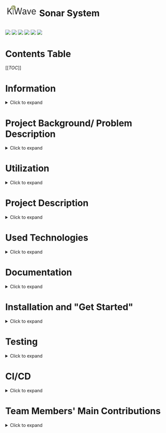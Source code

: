 # <img src="SonarVisualizer/public/KiWave-light.png" width=100px> Sonar System
<br>

<img src= "https://camo.githubusercontent.com/121f5000155889c0642b8a6b2a33a7f5fbe5c32d9133dac405ac269da15fcf94/68747470733a2f2f696d672e736869656c64732e696f2f62616467652f432532422532422d3030353939433f7374796c653d666f722d7468652d6261646765266c6f676f3d63253242253242266c6f676f436f6c6f723d7768697465">
<img src= "https://camo.githubusercontent.com/93c855ae825c1757f3426f05a05f4949d3b786c5b22d0edb53143a9e8f8499f6/68747470733a2f2f696d672e736869656c64732e696f2f62616467652f4a6176615363726970742d3332333333303f7374796c653d666f722d7468652d6261646765266c6f676f3d6a617661736372697074266c6f676f436f6c6f723d463744463145">
<img src= "https://camo.githubusercontent.com/9318a538d66a59bae54556fa490931939f442d6df8d48c4c819c360d709282d7/68747470733a2f2f696d672e736869656c64732e696f2f62616467652f41726475696e6f5f4944452d3030393739443f7374796c653d666f722d7468652d6261646765266c6f676f3d61726475696e6f266c6f676f436f6c6f723d7768697465">
<img src= "https://camo.githubusercontent.com/06c6858186510906c21d8c951168d55d976d7dfb9176ed6125c55b8a7de0baae/68747470733a2f2f696d672e736869656c64732e696f2f62616467652f4749542d4534344333303f7374796c653d666f722d7468652d6261646765266c6f676f3d676974266c6f676f436f6c6f723d7768697465">
<img src= "https://camo.githubusercontent.com/657329738460f56c758a29135bc198b08943183f5030a71776c2ea6050f5358e/68747470733a2f2f696d672e736869656c64732e696f2f62616467652f5376656c74652d3441344135353f7374796c653d666f722d7468652d6261646765266c6f676f3d7376656c7465266c6f676f436f6c6f723d464633453030">
<img src= "https://camo.githubusercontent.com/0fad77ddd85292b8800107c5a51df2f64ff5126a0fe6dfa1eb7d4977032918e2/68747470733a2f2f696d672e736869656c64732e696f2f62616467652f4e6f64652532306a732d3333393933333f7374796c653d666f722d7468652d6261646765266c6f676f3d6e6f6465646f746a73266c6f676f436f6c6f723d7768697465">


# Contents Table
[[_TOC_]]

# Information
<details><summary>Click to expand</summary>

### Team Kiwi(Group 13) 
- Kaisa Arumeel
- Alexander Säfström
- Omid Khodaparast
- Amirpooya Asadollahnejad
- Milad Tamaddondar
- János Litkei
 
[Introductory video](https://www.youtube.com/watch?v=9HAqAKBQyas) for the project:

</details>

# Project Background/ Problem Description
<details><summary>Click to expand</summary>
<br>

The need for efficient, cost-effective, and non-invasive monitoring solutions has become increasingly important in various industries. The monitoring sonar system offers a reliable and accessible solution to security and environmental concerns. This system can be used in home security, industrial safety, parking assistance, environmental monitoring, retail analytics, and traffic management. This project builds on existing technologies and offers a customizable and expandable monitoring solution for different applications.

</details>

# Utilization
<details><summary>Click to expand</summary>
<br>

Despite the fact that the system is mainly designed for "Home Security", it has multiple other potential applications:
- Industrial safety: The system can detect objects in areas with heavy machinery and prevent accidents.
- Parking assistance: The system can detect the presence of vehicles and assist drivers in parking.
- Environmental monitoring: The system can detect changes in the environment and provide valuable insights.
- Retail analytics: The system can track the movement of customers and provide valuable data for businesses
- Traffic management: The system can detect and monitor traffic flow and help manage congestion.

</details>

# Project Description
<details><summary>Click to expand</summary>
<br>

This project aims to implement a monitoring system for a designated area or sector. The system employs two kinds of sensors: two ultrasonic sensors, a temperature sensor, and an actuator in the form of a servo motor, all of which are connected to a Wio Seeed Terminal, a microcontroller.

The core concept of the system involves mounting two ultrasonic sensors on top of a servo motor, which rotates the sensors to scan the designated area. These sensors transmit high-frequency sound waves and receive the corresponding echoes, thus detecting objects that are located in the vicinity of the ultrsonic sensors. The temperature sensor comes into play by measuring the temperature, which helps in calculation of the speed of sound in air.

The servo motor is responsible for continuously monitoring its position in degrees, while the ultrasonic sensors passe the distance data they has recieved (as a result of ultrasoic wave transmission and reception) to the microcontroller, the Wio Seeed Terminal, which then publishes this information over WiFi to the topic `KiwiSonarData`.

To provide a user-friendly interface, the front-end utilizes SvelteJS front-end framework and other JavaScript libraries to subscribe to the topic `KiwiSonarData`. Upon receiving new information, the front-end parses and displays it in the form of a radar image that showcases the range and degree of any detected object relative to the sensors.

![SonarOuterLook](https://git.chalmers.se/courses/dit113/2023/group-13/kiwi/-/raw/ReadMe/Resources/SonarPictures/SonrOuterLook.png)

</details>

# Used Technologies
<details><summary>Click to expand</summary>
<br>

- C++
- JAVA SCRIPT
- FIGMA
- WIO SEEED TERMINAL 
- SERVO MOTOR
- ULTRASONIC SENSOR
- TEMPERATURE SENSOR

</details>

# Documentation 
<details><summary>Click to expand</summary>
<br>

[Documents](https://git.chalmers.se/courses/dit113/2023/group-13/kiwi/-/wikis/Home)


[User Manual](https://docs.google.com/document/d/1T6quGdn1Qd-91wIxIirGCw8tlBfniJVaimi5JyI_AUY/edit?usp=sharing)


</details>

# Installation and "Get Started"
<details><summary>Click to expand</summary>

## Introduction
<details><summary>Click to expand</summary>
<br>

This projetct builds a sonar using one Wio Seed Terminal (which is Arduino compatibale), two ultrasonic sensors, one temperature sensor, and one servo motor. These parts make up the hardware required to build the sonar. The hardware parts are controlled using a GUI made using SvelteJs front-end framework. The project uses the MQTT protocol (which belongs to the Publish-Subscribe architecture style ) to connect the GUI to the Wio Seeed Terminal.

</details>

## Working with Wio Terminal and the sensors
<details><summary>Click to expand</summary>
<br>

The Wio Seeed Terminal is an Arduino compatibale microcontroller. This means that its manipulation is done using C++ (or C) programming language. To easily upload code on the Wio Seeed Terminal, you can use the [Arduino IDE](https://www.arduino.cc/en/software). There are libraries implemented for different sensors and also for the MQTT protocol in the SonarController directory:

- `KiwiServo` contains methods that are used to rotate the servo motor.
- `KiwiSonic` contains methods that are used to manipulate the ultrasonic sensors
- `KiwiTemp` contains methods that are used to manipulate the temperature sensor.
- `KiwiMQTT` contains methods that are used to manipulate the Wio Seeed Terminal to send information over the MQTT protocol.
- Note that the `SonarController.ino` is the file containing the main code which is uploaded on the Wio Seeed Terminal. It contains the `void setup()` and the `void loop()` methods that are needed for the Wio to run.

There is a file named `KiwiSecrets_template.h`. This file is meant to keep the WiFi name and and password. When you write your WiFi name (in the `ssid` attribute) and password (in the `secret` attribute), you should change the name of the file from `KiwiSecrets_template.h` to `KiwiSecrets.h`. Note that the file `KiwiSecrets.h` is put in the `.gitignore` file so that the WiFi name and password are not sent to the remote repository.

You also need to download the following libraires. You can download these by clicking on the library icon in the arduino library and search the names that are mentioned below:

- `rpcwifi.h` is needed to connect to the WiFi. You can download it by searching for `rpcwifi`.
- `PubSubClient.h` is needed for publishing data and subscribing for data to the broker using the MQTT protocol. You can download it by searching for `PubSubClient`.

The following lines will explain the pin-out instructions. Use these instructions to connect the sensors to the Wio Seeed Terminal. you can use the following images for referrence to know which pin is which.

<img src = "https://files.seeedstudio.com/wiki/Wio-Terminal/img/WioT-Pinout.jpg">
<img src = "https://files.seeedstudio.com/wiki/Wio-Terminal/img/WT-GROVE.jpeg">

Servo motor pinout structure:

- VCC connected to 4 (which is 5V) on the Wio
- GND connected to 6 (which is GND) on the Wio
- SIG connected to 16 (which is D2) on the Wio

First ultrasonic sensor pinout structure:

- GND connected to 30 (which is GND) on the Wio
- VCC connected to 1 (which is 3V3 (3.3 V)) on the Wio
- SIG connected to 36 (which is D7)non the Wio

Second ultrasoic sensor pinout structure:

- GND connected to 34 (which is GND) on the Wio
- VCC connected to 2 (which is 3v3 (3.3 v)) on the Wio
- SIG connected to 37 (which is D8) on the Wio

Temperature sensor pinout structure.
- Use the Multifunctional pinout under the joystick

![SonarInnerLook](https://git.chalmers.se/courses/dit113/2023/group-13/kiwi/-/raw/ReadMe/Resources/SonarPictures/SonarInerStructure.png)

</details>

## Working with the GUI
<details><summary>Click to expand</summary>
<br>

SvelteJS was used to make the GUI for this project. In order to use SvelteJS you need to have [Node.js](https://nodejs.org/en/download) downloaded.

The GUi initial setup was done by running the command `npm create vite@latest SonarVisualizer` in the `SonarVisualizer` as the directory name. However, if you use our project, you do not need to run the aforementioned command, but rather the commands mentioned next.

If you fork this project and and then pull from the remote repository, before using npm commands to upload the web page, you need to open a terminal in the `SonarVisualizer` directory and run the command `npm install` or `npm i`. This command downloads the dependicies and packages that are used in the project.

The GUI can be run locally for testing or development purposes. This can be done by running `npm run dev` in the terminal while in the `SonarVisualizer` directory. After running the command, the application will be accessible at http://localhost:5173. To test the application on mobile, or other devices, it can be exposed on the local network by running `npm run dev -- --host`. Following this command the application can be accessed on the local network at the local IP address of the machine it’s running on, namely at port 5173. The exact address will also be displayed in the terminal.

After installing all the required dependencies, the application can be built from source by following these steps: 

1. Using the terminal, navigate to the source directory of `SonarVisualizer`.
2. Run `npm run build` to compile the Svelte files and build the project.
3. The final result can be found in the `dist` subdirectory in the `SonarVisualizer` directory. This command is mostly used in case you want to see if all the packages, especially the extra packages you have added to the project, can be run on the browser. Moreover, it is also used if you are planning to deploy your project on a server.

If you navigate to the `src` subdirectory, you can find the different components under the `components` subdirectory. There is also a subdirectory called `data`. This directory contains the `stores.js` file which holds the information that is sent by the Wio Seeed Terminal over MQTT, and commands to be sent to the Wio Seeed Terminal by the GUI. The `App.svelte` component is the root component which contains the other components that are made under the `components` subdirectory.

Under `components` subdirectory, there is another directory called `mqtt` which conatins the `MQTTHandler.svelte` component. This component contains the publish and subscribe methods needed for the MQTT to work on the GUI.

</details>

## System Architecture
<details><summary> Click to expand </summary>
<br>

Our system, as mentioned before, made use of the MQTT protocol to create the connection between the web application and the Wio Seeed Terminal. 

What is MQTT?

MQTT is a protocol that belongs to the Publish-Subscribe architecture style. The Publish-Subscribe architecture style works in the way that different components, publish the information needed by other components to a message bus (usually called the broker) under specific topics that are defined by the developers in the code. The components that need that data need to subscribe to the broker under the same topic that was used by the component(s) that published the information. The benefits of using the publish-subscribe architecture style is that there is little coupling between the componenets. Moreover, the components can work asynchronously as they can subcribe to the broker whenever they need, hence less coupling.

Now that the base of our system's architecture is explained, you can dig deeper into our project and see how our team made use of open source Publish-Subscribe libraries. Here is a component diagram that depicts the architecture of our system. Note that the broker is shown as a component, eventhough it plays the role of a connector:

![ComponentDiagram](https://git.chalmers.se/courses/dit113/2023/group-13/kiwi/-/raw/ReadMe/Resources/ComponentDiagram/ComponentDiagram.png)

As you can see in the diagram, We have two main components that communicate to each other via the broker. The App component (which is a subsystem itself), subscribes to the topic "KiwiSonarData" to receive the data that the Wio Seeed Terminal has published to the mentioned topic. The App component also publishes user's input to the KiwiSonarCommand topic. Then, the Wio Seeed Terminal subscribes to this topic and manipulates the way the sensors should work according to the user's input.

</details>

</details>

# Testing
<details><summary>Click to expand</summary>
<br>

Unit tests were made for the GUI in this project. The Jest testing framework was used to make unit tests that checked the correctness of the commands sent by the GUI and the way componenets were rendered. This section contains information regarding configuring Jest on a svelte project and the commands used to run the tests. Note that when you use `npm i` after forking our project and pulling from the remote repository, you can already use the testing commands on our project as Jest is already configured on it. The Jest configuration part is useful for those who want to configure Jest on their own projects.

## Jest configuration
<details><summary>Click to expand</summary>
<br>

Needed libraries:

1. `@babel/core`, `babel-jest` and `@babel/preset-env`are some libraires that we used. These are needed for the transpilation that is required by Jest.
2. `svelte-jester` and `jest-transform-stub`. Jest does not understand how to parse non-JavaScript files. We need to use `svelte-jester` to transform Svelte files, and `jest-transform-stub` for importing non-JavaScript assets (images, CSS, etc).
3. `@testing-library/svelte` (known as Svelte Testing Library) provides DOM query functions on top of Svelte in a way that encourages better testing practices. Some of the most commonly used functions are `render`, `getByText`, `getByLabelText`, and `getByRole`.
4. `@testing-library/user-event` is a companion library to Svelte Testing Library that provides more advanced simulation of browser interactions than the built-in fireEvent function. An example of this is if you need to trigger an event for a mouse click while the Ctrl key is being pressed.
5. If you use global environment variables or a `.env` file in your code, you need to install `babel-plugin-transform-vite-meta-env` to transform these variables for the commonJS module.
6. `@testing-library/jest-dom` provides a set of custom jest matchers that you can use to extend Jest. These can be used to make your tests more declarative. It has functions such as `toBeDisabled()`, `toBeInTheDocument()`, and `toBeVisible()`.

You can install the aforementioned libraires using npm:

```
npm install -D jest babel-jest @babel/preset-env svelte-jester jest-transform-stub @testing-library/svelte @testing-library/user-event babel-plugin-transform-vite-meta-env @testing-library/jest-dom
```

We need to configure Jest to transform our files. We must explicitly set our test environment to `jsdom`, which we are using through Jest. Since v27 Jest’s default test environment is node, we put the configuration in a specific Jest configuration file called `jest.config.json` in the project root folder (in our case in `SonarVisualizer`):

```
{
  "transform": {
    "^.+\\.js$": "babel-jest",
    "^.+\\.svelte$": "svelte-jester",
    ".+\\.(css|styl|less|sass|scss|png|jpg|ttf|woff|woff2)$": "jest-transform-stub"
  },
  "moduleFileExtensions": ["svelte", "js"],
  "testEnvironment": "jsdom",
  "setupFilesAfterEnv": ["@testing-library/jest-dom/extend-expect"]
}
```

We configure Babel to use the current version of node. Include the `babel-plugin-transform-vite-meta-env` plugin if you are using environment variables. We put the configuration in a `.babelrc` file in the project root folder (in our case in `SonarVisualizer`). Babel is a free and open-source JavaScript transcompiler that is mainly used to convert ECMAScript 2015+ code into backwards-compatible JavaScript code that can be run by older JavaScript engines. It allows web developers to take advantage of the newest features of the language.

```
{
  "presets": [["@babel/preset-env", { "targets": { "node": "current" } }]],
  "plugins": ["babel-plugin-transform-vite-meta-env"]
}
```

Add the scripts to run the tests in your `package.json`. Note that you should add them under the `scripts` object.

```
"test": "npx jest src",
"test:watch": "npm run test -- --watch"
```
sources: https://www.roboleary.net/2021/11/18/svelte-app-testing-jest.html

After following the instructions (in case you are configuring Jest on your own project), you should be able to use the command `npm run test` to run the tests that you have written for your project. Note that a test file should be named after the component that your are testing. For example, if you have a component called `Button.svelte` then the test file should be called `Button.spec.js` or `Button.test.js`. As you can see, the test file has `.spec.js` or `.test.js`. This is needed for Jest to be able to find the test files which are written in JavaScript.

</details>

</details>

# CI/CD
<details><summary>Click to expand</summary>
<br>

CI/CD stands for "continuous intergration" and "continuous development". We use the GitLab piplelines to continuously test code that is committed and and then deploy the code, if it passes the tests. The pipeline is written in `.gitlab-ci.yml` file which is usually uploaded on the root of the project (good practice to put it there). As you have noticed by now, this is a YAML file which contains commands that are executed by the GitLab runner(s). GitLab runners are computers that have Linux as their Operating System. These runners pull your project and look for the CI file and run the commands that you have given there. To install packages and programs on the runner to run your commands, most projects (our project too) use docker images. You can find docker images for the applications (programs) that you need in order to test and/or deploy your project from [docker hub](https://hub.docker.com/). Each block of commands that is executed by the GitLab runner is called a job. Note that you need to use a runner that can handle docker images. You can see the available runners under CI/CD in settings. You can see the result of your pipline under the CI/CD Pipelines section.

You can customize your `.gitlab-ci.yml` file in many ways:

- You can add stages, so that if one stage fails the rest do not run (useful in case of deployment). For example, if your test job fails, you do not want to deploy your project.
- You can customize your jobs by using the `rules` flag, so that your job runs only on specific branches or occations (in case of deployment, in the `main` branch only). 
- You can add the `before-script` to download dependencies needed by the commands that run in the `script` flag.
- You can specify the runner on which each job needs to run on using the `tags` flag.
- Note that the jobs need to have the `script` flag. A job without the `script` flag does not do anything, so it will always pass.

This is just a glimpse into what you can do using CI/CD in GitLab. Our project uses CI/CD for automated testing and deployment. It is a simple pipeline. You can use this as a starting point. You can read and learn more about the sophisticated and advanced features of GitLab CI/CD [here](https://docs.gitlab.com/ee/ci/).

</details>

# Team Members' Main Contributions
<details><summary> Click to expand </summary>
<br>

Kaisa Arumeel:

- Organised our GitLab repository by making milestones, labels and issues. Continuously updated our repository and kept track of the issues.
- Created the front-end design prototype, project name, and logo.
- Implemented the range slider and the sector specification slider features.
- Designed and implemented the loading scene.
- Implemented dark mode (including the dark mode switch and the colour scheme for the theme).
- Resposible for putting the whole front-end layout together and making it responsive.
- Edited the wiki pages and user manual.

Alexander Säfström:

- Implemented MQTT library to Wio Terminal
- Added MQTT library to front-end.
- Ported `u8-mqtt.js` to vite.
- Created `TrackMode.svelte`.
- Helped solving bugs.
- Developed algorithm for tracking objects in Wio Terminal.
- Created `MqttHandler.svelte`.
- Created main logic for periodically updating `stores.js`.

Omid Khodaparast:

- Implemented the initial KiwiServo library which is used to rotate the servo motor and tell it when to stop. This library, later in the project, went under some changes as Alexander Säfström started working on implementing the KiwiMQTT library.
- Implemented the KiwiTemp library which contains functionality used to receive the temperature data measured by the temperature sensor and calculate the temperature in degrees Celsius.
- Implemented the loading scen for the `ScanButton.svelte`component which showcases to the end user when the start and stop commands have been received by the sonar (the Wio Seed Terminal).
- Configured Jest (used to make unit tests) in the `SonarVisualizer` directory, which contains the main application used by the end users to manipulate the sonar. 
- Configured the CI/CD part of the project by creating the `.gitlab-ci.yml` and editing it by giving it different stages and different jobs to complete the automated testing and continous deployment of the project.
- Edtited and gave structure to the `README.md` file.

Amirpooya Asadollahnejad:

- Created the `ScanButton.svelte`.
- Wrote the tests for `Range.svelte` and `ScanButton.svelte` component.
- Fixed the problem with invalid inputs for `Sector.svelte`.
- Helped with the notification button styling.
- Helped in creating the initial sequence diagram.
- Polished and made different sections for wiki page and linked issues in it.
- Helped with creating the console (which the team discarded later on in the project).


Milad Tamaddondar:

- Created the Console component and made it responsive (which the team discarded later on in the project).
- Created the `WarningModal.svelte` component for the alarm and notification.
- Created `NotificatonButton.svelte`component for disabling and enabling the notification and alarm feature.
- Designed the sequence diagram and modified it.
- Edited the wikipage and wrote in the `README.md` file.
- Wrote in the user manual.
- Removed Unnecessary files form the repository.
- Wrote methods to measure distance from ultrasonic sensors.
- Tested the ultrasonic sensors to work accurately in environments with different temperatures.
- Tested the temperature sensor to work accurately. 

János Litkei:

- Created the 3D model for the 3D printed mount to fix the ultrasonic sensors on the servo. In the final product we ended up not using it.
- Implemented the RadarScreen component of the front-end, which interprets and visualises the data received from the sensors.
    - Created the methods for processing the data received from the sensors.
    - Implemented the visualisation of the data.
    - Made the RadarScreen component responsive.
    - Implemented tooltips showing object-meausrement data on the RadarScreen component.
- Set up private MQTT broker for better reliability.
- Worked on the deployment of the frontend on a VPS, as part of the CI/CD pipelines.
- Edited the user manual.
 
</details>



